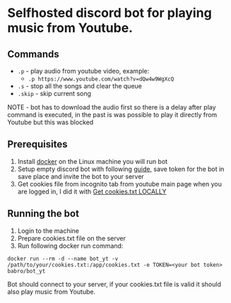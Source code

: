 # Selfhosted discord bot for playing music from Youtube.

## Commands
- `.p` - play audio from youtube video, example:
  - `.p https://www.youtube.com/watch?v=dQw4w9WgXcQ`
- `.s` - stop all the songs and clear the queue
- `.skip` - skip current song

NOTE - bot has to download the audio first so there is a delay after play command is executed, in the past is was possible to play it directly from Youtube but this was blocked

## Prerequisites
1. Install [docker](https://docs.docker.com/engine/install/) on the Linux machine you will run bot
2. Setup empty discord bot with following [guide](https://discordpy.readthedocs.io/en/stable/discord.html), save token for the bot in save place and invite the bot to your server
3. Get cookies file from incognito tab from youtube main page when you are logged in, I did it with [Get cookies.txt LOCALLY](https://chromewebstore.google.com/detail/get-cookiestxt-locally/cclelndahbckbenkjhflpdbgdldlbecc?hl=en)

## Running the bot
1. Login to the machine
2. Prepare cookies.txt file on the server
3. Run following docker run command:
```
docker run --rm -d --name bot_yt -v /path/to/your/cookies.txt:/app/cookies.txt -e TOKEN=<your bot token> babro/bot_yt
```

Bot should connect to your server, if your cookies.txt file is valid it should also play music from Youtube.
